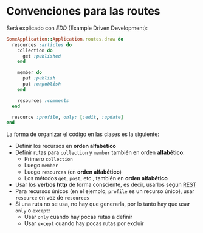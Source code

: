 # Convenciones para las routes

Será explicado con *EDD* (Example Driven Development):

```ruby
SomeApplication::Application.routes.draw do
  resources :articles do
    collection do
      get :published
    end

    member do
      put :publish
      put :unpublish
    end

    resources :comments
  end

  resource :profile, only: [:edit, :update]
end

```

La forma de organizar el código en las clases es la siguiente:

* Definir los recursos en **orden alfabético**
* Definir rutas para `collection` y `member` también en orden **alfabético**:
  * Primero `collection`
  * Luego `member`
  * Luego `resources` (en **orden alfabético**)
  * Los métodos `get`, `post`, etc., también en **orden alfabético**
* Usar los **verbos http** de forma consciente, es decir, usarlos según [REST](http://es.wikipedia.org/wiki/Representational_State_Transfer)
* Para recursos únicos (en el ejemplo, `profile` es un recurso único), usar
  `resource` en vez de `resources`
* Si una ruta no se usa, no hay que generarla, por lo tanto hay que usar `only`
  o `except`:
  * Usar `only` cuando hay pocas rutas a definir
  * Usar `except` cuando hay pocas rutas por excluir

